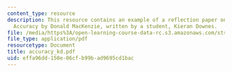 ```yaml
---
content_type: resource
description: This resource contains an example of a reflection paper on Inventing
  Accuracy by Donald MacKenzie, written by a student, Kieran Downes.
file: /media/https%3A/open-learning-course-data-rc.s3.amazonaws.com/sts-462-social-and-political-implications-of-technology-spring-2006/effa96dd150e06cfb99bad9695cd1bac_accuracy_kd.pdf
file_type: application/pdf
resourcetype: Document
title: accuracy_kd.pdf
uid: effa96dd-150e-06cf-b99b-ad9695cd1bac
---
```

